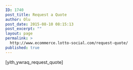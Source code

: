 ```yaml
---
ID: 1740
post_title: Request a Quote
author: Olu
post_date: 2015-08-10 08:15:13
post_excerpt: ""
layout: page
permalink: >
  http://www.ecommerce.lotto-social.com/request-quote/
published: true
---
```

[yith_ywraq_request_quote]